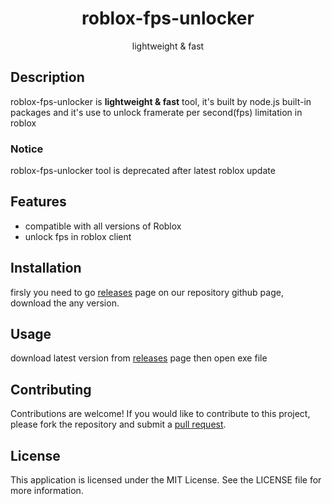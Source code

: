 <h1 align="center">
    roblox-fps-unlocker
</h1>
<p align="center">lightweight & fast</p>

<h2>Description</h2>
<p>
roblox-fps-unlocker is <strong>lightweight & fast</strong> tool, it's built by node.js built-in packages and it's use to unlock framerate per second(fps) limitation in roblox
</p>
<h3>Notice</h3>
<p>
    roblox-fps-unlocker tool is deprecated after latest roblox update
</p>

<h2>Features</h2>
<ul>
    <li>compatible with all versions of Roblox</li>
    <li>unlock fps in roblox client</li>
</ul>

<h2>Installation</h2>
<p>
firsly you need to go <a href="https://github.com/AbdullahalyDev/redirect-detector/releases">releases</a> page on our repository github page, download the any version.
</p>

<h2>Usage</h2>
<p>
download latest version from <a href="https://github.com/AbdullahalyDev/redirect-detector/releases">releases</a> page then open exe file</p>

<h2>Contributing</h2>
<p>
Contributions are welcome! If you would like to contribute to this project, please fork the repository and submit a <a href="https://github.com/AbdullahalyDev/redirect-detector/pulls">pull request</a>.
</p>

<h2>License</h2>
<p>
This application is licensed under the MIT License. See the LICENSE file for more information.
</p>
